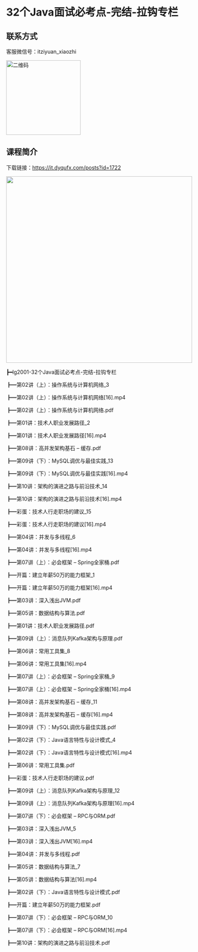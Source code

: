# 32个Java面试必考点-完结-拉钩专栏

## 联系方式

客服微信号：itziyuan_xiaozhi

<img src="https://ziyuanyun.oss-cn-guangzhou.aliyuncs.com/common/20240614073449/666b82192834a.jpg" width="200" height="200" alt="二维码">

## 课程简介

下载链接：https://it.dyqufx.com/posts?id=1722

<img src="https://ziyuanyun.oss-cn-guangzhou.aliyuncs.com/yun/20240515183518/66448fe6b49a7.jpg" width="500" alt="">

  ┣━lg2001-32个Java面试必考点-完结-拉钩专栏

 ┣━第02讲（上）：操作系统与计算机网络_3

 ┣━第02讲（上）：操作系统与计算机网络[16].mp4

 ┣━第02讲（上）：操作系统与计算机网络.pdf

 ┣━第01讲：技术人职业发展路径_2

 ┣━第01讲：技术人职业发展路径[16].mp4

 ┣━第08讲：高并发架构基石 &#8211; 缓存.pdf

 ┣━第09讲（下）：MySQL调优与最佳实践_13

 ┣━第09讲（下）：MySQL调优与最佳实践[16].mp4

 ┣━第10讲：架构的演进之路与前沿技术_14

 ┣━第10讲：架构的演进之路与前沿技术[16].mp4

 ┣━彩蛋：技术人行走职场的建议_15

 ┣━彩蛋：技术人行走职场的建议[16].mp4

 ┣━第04讲：并发与多线程_6

 ┣━第04讲：并发与多线程[16].mp4

 ┣━第07讲（上）：必会框架 &#8211; Spring全家桶.pdf

 ┣━开篇：建立年薪50万的能力框架_1

 ┣━开篇：建立年薪50万的能力框架[16].mp4

 ┣━第03讲：深入浅出JVM.pdf

 ┣━第05讲：数据结构与算法.pdf

 ┣━第01讲：技术人职业发展路径.pdf

 ┣━第09讲（上）：消息队列Kafka架构与原理.pdf

 ┣━第06讲：常用工具集_8

 ┣━第06讲：常用工具集[16].mp4

 ┣━第07讲（上）：必会框架 &#8211; Spring全家桶_9

 ┣━第07讲（上）：必会框架 &#8211; Spring全家桶[16].mp4

 ┣━第08讲：高并发架构基石 &#8211; 缓存_11

 ┣━第08讲：高并发架构基石 &#8211; 缓存[16].mp4

 ┣━第09讲（下）：MySQL调优与最佳实践.pdf

 ┣━第02讲（下）：Java语言特性与设计模式_4

 ┣━第02讲（下）：Java语言特性与设计模式[16].mp4

 ┣━第06讲：常用工具集.pdf

 ┣━彩蛋：技术人行走职场的建议.pdf

 ┣━第09讲（上）：消息队列Kafka架构与原理_12

 ┣━第09讲（上）：消息队列Kafka架构与原理[16].mp4

 ┣━第07讲（下）：必会框架 &#8211; RPC与ORM.pdf

 ┣━第03讲：深入浅出JVM_5

 ┣━第03讲：深入浅出JVM[16].mp4

 ┣━第04讲：并发与多线程.pdf

 ┣━第05讲：数据结构与算法_7

 ┣━第05讲：数据结构与算法[16].mp4

 ┣━第02讲（下）：Java语言特性与设计模式.pdf

 ┣━开篇：建立年薪50万的能力框架.pdf

 ┣━第07讲（下）：必会框架 &#8211; RPC与ORM_10

 ┣━第07讲（下）：必会框架 &#8211; RPC与ORM[16].mp4

 ┣━第10讲：架构的演进之路与前沿技术.pdf

  
